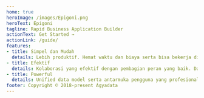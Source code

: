 ```yaml
---
home: true
heroImage: /images/Epigoni.png
heroText: Epigoni
tagline: Rapid Business Application Builder
actionText: Get Started →
actionLink: /guide/
features:
- title: Simpel dan Mudah
  details: Lebih produktif. Hemat waktu dan biaya serta bisa bekerja di mana saja.
- title: Efektif
  details: Kolaborasi yang efektif dengan pembagian peran yang baik. Dan deployment yang mudah dengan minimal dependency.
- title: Powerful
  details: Unified data model serta antarmuka pengguna yang profesional, konsisten dan intuitif.
footer: Copyright © 2018-present Agyadata
---
```

